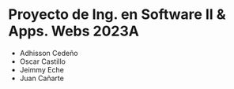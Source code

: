 # Proyecto de Ing. en Software II & Apps. Webs 2023A
- Adhisson Cedeño
- Oscar Castillo
- Jeimmy Eche
- Juan Cañarte

